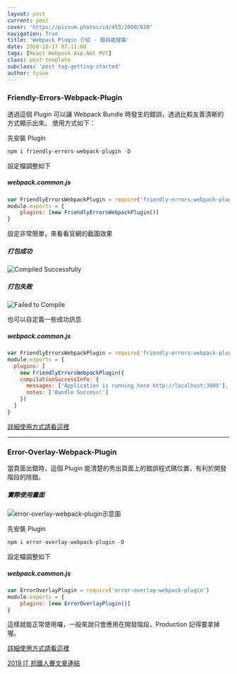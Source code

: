 ```yaml
---
layout: post
current: post
cover: 'https://picsum.photos/id/453/2000/820'
navigation: True
title: 'Webpack Plugin 介紹 - 錯誤處理篇'
date: 2018-10-17 07:11:00
tags: [React Webpack Asp.Net MVC]
class: post-template
subclass: 'post tag-getting-started'
author: tyson
---
```


### Friendly-Errors-Webpack-Plugin

透過這個 Plugin 可以讓 Webpack Bundle 時發生的錯誤，透過比較友善清晰的方式顯示出來。
使用方式如下：

先安裝 Plugin

```javascript
npm i friendly-errors-webpack-plugin -D
```

設定檔調整如下

##### webpack.common.js

```javascript
var FriendlyErrorsWebpackPlugin = require('friendly-errors-webpack-plugin')
module.exports = {
    plugins: [new FriendlyErrorsWebpackPlugin()]
}
```

設定非常簡單，來看看官網的截圖效果

##### 打包成功

![Compiled Successfully](https://camo.githubusercontent.com/8626811b709addc6e4e953b1ed2d3414fc843522/687474703a2f2f692e696d6775722e636f6d2f4d6b554568597a2e676966)

##### 打包失敗

![Failed to Compile](https://camo.githubusercontent.com/c256a672a786f2cc15037e8a371a886ffe9505bd/687474703a2f2f692e696d6775722e636f6d2f5735397a3857462e676966)

也可以自定義一些成功訊息

##### webpack.common.js

```javascript
var FriendlyErrorsWebpackPlugin = require('friendly-errors-webpack-plugin')
module.exports = {
  plugins: [
    new FriendlyErrorsWebpackPlugin({
    compilationSuccessInfo: {
      messages: ['Application is running here http://localhost:3000'],
      notes: ['Bundle Success!']
    })
  ]
}
```

[詳細使用方式請看這裡](https://github.com/geowarin/friendly-errors-webpack-plugin)

---

### Error-Overlay-Webpack-Plugin

當頁面出錯時，這個 Plugin 能清楚的秀出頁面上的錯誤程式碼位置，有利於開發階段的除錯。

##### 實際使用畫面

![error-overlay-webpack-plugin示意圖](https://i.imgur.com/Vae8ndX.png)

先安裝 Plugin

```javascript
npm i error-overlay-webpack-plugin -D
```

設定檔調整如下

##### webpack.common.js

```javascript
var ErrorOverlayPlugin = require('error-overlay-webpack-plugin')
module.exports = {
    plugins: [new ErrorOverlayPlugin()]
}
```

這樣就能正常使用囉，一般來說只會應用在開發階段，Production 記得要拿掉喔。

[詳細使用方式請看這裡](https://github.com/smooth-code/error-overlay-webpack-plugin)

[2019 IT 邦鐵人賽文章連結](https://ithelp.ithome.com.tw/articles/10199438)
